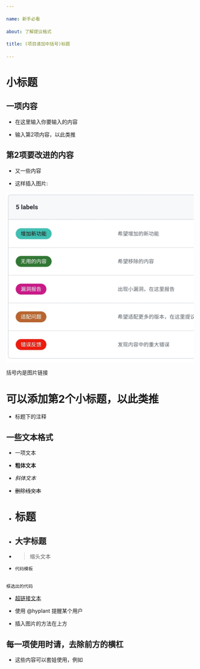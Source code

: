 ```yaml
---

name: 新手必看

about: 了解提议格式

title: (项目请加中括号)标题

---
```

#   小标题

## 一项内容

- 在这里输入你要输入的内容

- 输入第2项内容，以此类推

## 第2项要改进的内容

- 又一些内容

- 这样插入图片:

![图片名称](https://github.com/hyplant/MC_mod-feedback/blob/main/资源/图片/提议/Screenshot_20211120-153853_Via.jpg?raw=true)

括号内是图片链接

# 可以添加第2个小标题，以此类推

- 标题下的注释

## 一些文本格式

- 一项文本

- **粗体文本**

- _斜体文本_

- ~~删除线文本~~

- # 标题

- ## 大字标题

- > 缩头文本

- `代码模板`

```

框选出的代码

```

- [超链接文本](链接地址)

- 使用 @hyplant  提醒某个用户

- 插入图片的方法在上方

## 每一项使用时请，去除前方的横杠

- 这些内容可以套娃使用，例如

